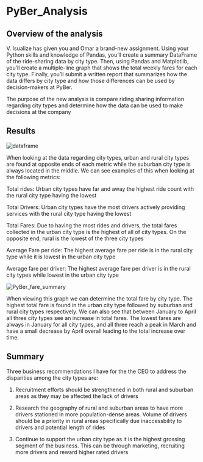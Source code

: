 # PyBer_Analysis

## Overview of the analysis

V. Isualize has given you and Omar a brand-new assignment. Using your Python skills and knowledge of Pandas, you’ll create a summary DataFrame of the ride-sharing data by city type. Then, using Pandas and Matplotlib, you’ll create a multiple-line graph that shows the total weekly fares for each city type. Finally, you’ll submit a written report that summarizes how the data differs by city type and how those differences can be used by decision-makers at PyBer.

The purpose of the new analysis is compare riding sharing information regarding city types and determine how the data can be used to make decisions at the company

## Results

![dataframe](https://user-images.githubusercontent.com/103234661/189583788-4592bf76-bc72-471e-8b4c-cf1cd582f713.png)

When looking at the data regarding city types, urban and rural city types are found at opposite ends of each metric while the suburban city type is always located in the middle. We can see examples of this when looking at the following metrics:

Total rides: Urban city types have far and away the highest ride count with the rural city type having the lowest

Total Drivers: Urban city types have the most drivers actively providing services with the rural city type having the lowest

Total Fares: Due to having the most rides and drivers, the total fares collected in the urban city type is the highest of all of city types. On the opposite end,         rural is the lowest of the three city types

Average Fare per ride:  The highest average fare per ride is in the rural city type while it is lowest in the urban city type

Average fare per driver: The highest average fare per driver is in the rural city types while lowest in the urban city type

![PyBer_fare_summary](https://user-images.githubusercontent.com/103234661/189583933-0210f715-5aa0-4403-aa6b-c6304c90f019.png)

When viewing this graph we can determine the total fare by city type. The highest total fare is found in the urban city type followed by suburban and rural city types respectively. We can also see that between January to April all three city types see an increase in total fares. The lowest fares are always in January for all city types, and all three reach a peak in March and have a small decrease by April overall leading to the total increase over time.

## Summary

Three business recommendations I have for the the CEO to address the disparities among the city types are:

1. Recruitment efforts should be strengthened in both rural and suburban areas as they may be affected the lack of drivers

3. Research the geography of rural and suburban areas to have more drivers stationed in more population-dense areas. Volume of drivers should be a priority in rural areas specifically due inaccessbility to drivers and potential length of rides

5. Continue to support the urban city type as it is the highest grossing segment of the business. This can be through marketing, recruiting more drivers and reward higher rated drivers
